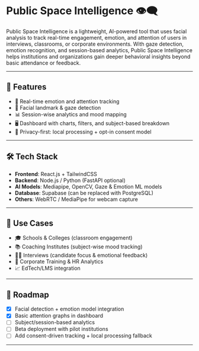 # Public Space Intelligence 👁️‍🗨️

Public Space Intelligence is a lightweight, AI-powered tool that uses facial analysis to track real-time engagement, emotion, and attention of users in interviews, classrooms, or corporate environments. With gaze detection, emotion recognition, and session-based analytics, Public Space Intelligence helps institutions and organizations gain deeper behavioral insights beyond basic attendance or feedback.

---

## 🚀 Features

- 🎯 Real-time emotion and attention tracking
- 🧠 Facial landmark & gaze detection
- 📊 Session-wise analytics and mood mapping
- 🖥️ Dashboard with charts, filters, and subject-based breakdown
- 🔐 Privacy-first: local processing + opt-in consent model

---

## 🛠️ Tech Stack

- **Frontend**: React.js + TailwindCSS  
- **Backend**: Node.js / Python (FastAPI optional)  
- **AI Models**: Mediapipe, OpenCV, Gaze & Emotion ML models  
- **Database**: Supabase (can be replaced with PostgreSQL)  
- **Others**: WebRTC / MediaPipe for webcam capture

---

## 💼 Use Cases

- 🎓 Schools & Colleges (classroom engagement)
- 📚 Coaching Institutes (subject-wise mood tracking)
- 🧑‍💼 Interviews (candidate focus & emotional feedback)
- 🏢 Corporate Training & HR Analytics
- 📈 EdTech/LMS integration

---

## 📅 Roadmap

- [x] Facial detection + emotion model integration
- [x] Basic attention graphs in dashboard
- [ ] Subject/session-based analytics
- [ ] Beta deployment with pilot institutions
- [ ] Add consent-driven tracking + local processing fallback

---

